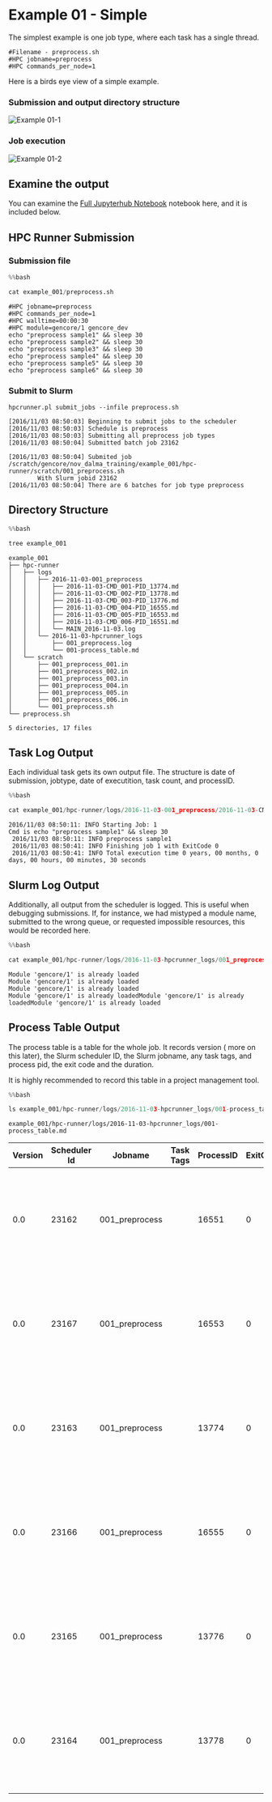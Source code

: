 # Example 01 - Simple

The simplest example is one job type, where each task has a single thread.

```
#Filename - preprocess.sh
#HPC jobname=preprocess
#HPC commands_per_node=1
```

Here is a birds eye view of a simple example.

### Submission and output directory structure

![Example 01-1](../images/HPC_Runner_Diagrams_-_Example_01-1.jpg)


### Job execution

![Example 01-2](../images/HPC_Runner_Diagrams_-_Example_01-2.jpg)


## Examine the output

You can examine the [Full Jupyterhub Notebook](https://jerowe.gitbooks.io/hpc-runner-command-docs/content/examples/example_01_jupyterhub.html) notebook here, and it is included below.



## HPC Runner Submission

### Submission file


```python
%%bash

cat example_001/preprocess.sh
```

    #HPC jobname=preprocess
    #HPC commands_per_node=1
    #HPC walltime=00:00:30
    #HPC module=gencore/1 gencore_dev
    echo "preprocess sample1" && sleep 30 
    echo "preprocess sample2" && sleep 30 
    echo "preprocess sample3" && sleep 30
    echo "preprocess sample4" && sleep 30
    echo "preprocess sample5" && sleep 30
    echo "preprocess sample6" && sleep 30


### Submit to Slurm

```
hpcrunner.pl submit_jobs --infile preprocess.sh
```

```
[2016/11/03 08:50:03] Beginning to submit jobs to the scheduler 
[2016/11/03 08:50:03] Schedule is preprocess 
[2016/11/03 08:50:03] Submitting all preprocess job types 
[2016/11/03 08:50:04] Submitted batch job 23162
 
[2016/11/03 08:50:04] Submited job /scratch/gencore/nov_dalma_training/example_001/hpc-runner/scratch/001_preprocess.sh
        With Slurm jobid 23162 
[2016/11/03 08:50:04] There are 6 batches for job type preprocess 
```

## Directory Structure


```python
%%bash

tree example_001
```

    example_001
    ├── hpc-runner
    │   ├── logs
    │   │   ├── 2016-11-03-001_preprocess
    │   │   │   ├── 2016-11-03-CMD_001-PID_13774.md
    │   │   │   ├── 2016-11-03-CMD_002-PID_13778.md
    │   │   │   ├── 2016-11-03-CMD_003-PID_13776.md
    │   │   │   ├── 2016-11-03-CMD_004-PID_16555.md
    │   │   │   ├── 2016-11-03-CMD_005-PID_16553.md
    │   │   │   ├── 2016-11-03-CMD_006-PID_16551.md
    │   │   │   └── MAIN_2016-11-03.log
    │   │   └── 2016-11-03-hpcrunner_logs
    │   │       ├── 001_preprocess.log
    │   │       └── 001-process_table.md
    │   └── scratch
    │       ├── 001_preprocess_001.in
    │       ├── 001_preprocess_002.in
    │       ├── 001_preprocess_003.in
    │       ├── 001_preprocess_004.in
    │       ├── 001_preprocess_005.in
    │       ├── 001_preprocess_006.in
    │       └── 001_preprocess.sh
    └── preprocess.sh
    
    5 directories, 17 files


## Task Log Output

Each individual task gets its own output file. The structure is date of submission, jobtype, date of executition, task count, and processID.


```python
%%bash

cat example_001/hpc-runner/logs/2016-11-03-001_preprocess/2016-11-03-CMD_001-PID_13774.md
```

    2016/11/03 08:50:11: INFO Starting Job: 1 
    Cmd is echo "preprocess sample1" && sleep 30 
     2016/11/03 08:50:11: INFO preprocess sample1
     2016/11/03 08:50:41: INFO Finishing job 1 with ExitCode 0
     2016/11/03 08:50:41: INFO Total execution time 0 years, 00 months, 0 days, 00 hours, 00 minutes, 30 seconds
     

## Slurm Log Output

Additionally, all output from the scheduler is logged. This is useful when debugging submissions. If, for instance, we had mistyped a module name, submitted to the wrong queue, or requested impossible resources, this would be recorded here.


```python
%%bash

cat example_001/hpc-runner/logs/2016-11-03-hpcrunner_logs/001_preprocess.log
```

    Module 'gencore/1' is already loaded
    Module 'gencore/1' is already loaded
    Module 'gencore/1' is already loaded
    Module 'gencore/1' is already loadedModule 'gencore/1' is already loadedModule 'gencore/1' is already loaded

## Process Table Output

The process table is a table for the whole job. It records version ( more on this later), the Slurm scheduler ID, the Slurm jobname, any task tags, and process pid, the exit code and the duration.

It is highly recommended to record this table in a project management tool.


```python
%%bash

ls example_001/hpc-runner/logs/2016-11-03-hpcrunner_logs/001-process_table.md
```

    example_001/hpc-runner/logs/2016-11-03-hpcrunner_logs/001-process_table.md


|Version | Scheduler Id | Jobname | Task Tags | ProcessID | ExitCode | Duration |
| ---     | ---         | ---      | ---       |  ---     | ---      | --- |
|0.0|23162|001_preprocess||16551|0|0 years, 00 months, 0 days, 00 hours, 00 minutes, 30 seconds|
|0.0|23167|001_preprocess||16553|0|0 years, 00 months, 0 days, 00 hours, 00 minutes, 30 seconds|
|0.0|23163|001_preprocess||13774|0|0 years, 00 months, 0 days, 00 hours, 00 minutes, 30 seconds|
|0.0|23166|001_preprocess||16555|0|0 years, 00 months, 0 days, 00 hours, 00 minutes, 30 seconds|
|0.0|23165|001_preprocess||13776|0|0 years, 00 months, 0 days, 00 hours, 00 minutes, 30 seconds|
|0.0|23164|001_preprocess||13778|0|0 years, 00 months, 0 days, 00 hours, 00 minutes, 30 seconds|
